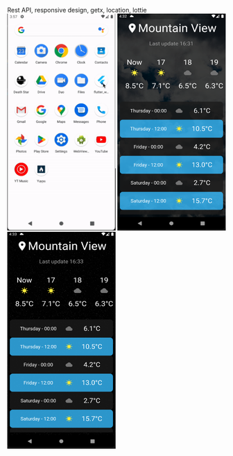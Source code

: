 Rest API, responsive design, getx, location, lottie
<img src="https://github.com/abdullah-altunkaynak/flutter_weatherapp/blob/newBranch/github%20images/using.gif" width="250" height="500"/>
<img src="https://github.com/abdullah-altunkaynak/flutter_weatherapp/blob/newBranch/github%20images/dayligth.png" width="250" height="500"/>
<img src="https://github.com/abdullah-altunkaynak/flutter_weatherapp/blob/newBranch/github%20images/night.png" width="250" height="500"/>
